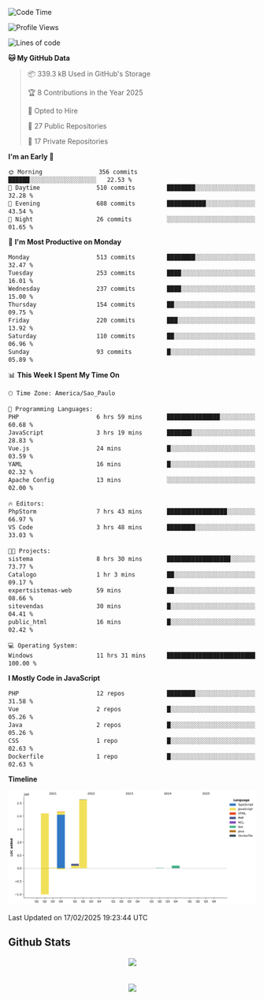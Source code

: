  
<!--START_SECTION:waka-->
![Code Time](http://img.shields.io/badge/Code%20Time-1%2C795%20hrs%2021%20mins-blue)

![Profile Views](http://img.shields.io/badge/Profile%20Views-0-blue)

![Lines of code](https://img.shields.io/badge/From%20Hello%20World%20I%27ve%20Written-7.2%20million%20lines%20of%20code-blue)

**🐱 My GitHub Data** 

> 📦 339.3 kB Used in GitHub's Storage 
 > 
> 🏆 8 Contributions in the Year 2025
 > 
> 💼 Opted to Hire
 > 
> 📜 27 Public Repositories 
 > 
> 🔑 17 Private Repositories 
 > 
**I'm an Early 🐤** 

```text
🌞 Morning                356 commits         ██████░░░░░░░░░░░░░░░░░░░   22.53 % 
🌆 Daytime                510 commits         ████████░░░░░░░░░░░░░░░░░   32.28 % 
🌃 Evening                688 commits         ███████████░░░░░░░░░░░░░░   43.54 % 
🌙 Night                  26 commits          ░░░░░░░░░░░░░░░░░░░░░░░░░   01.65 % 
```
📅 **I'm Most Productive on Monday** 

```text
Monday                   513 commits         ████████░░░░░░░░░░░░░░░░░   32.47 % 
Tuesday                  253 commits         ████░░░░░░░░░░░░░░░░░░░░░   16.01 % 
Wednesday                237 commits         ████░░░░░░░░░░░░░░░░░░░░░   15.00 % 
Thursday                 154 commits         ██░░░░░░░░░░░░░░░░░░░░░░░   09.75 % 
Friday                   220 commits         ███░░░░░░░░░░░░░░░░░░░░░░   13.92 % 
Saturday                 110 commits         ██░░░░░░░░░░░░░░░░░░░░░░░   06.96 % 
Sunday                   93 commits          █░░░░░░░░░░░░░░░░░░░░░░░░   05.89 % 
```


📊 **This Week I Spent My Time On** 

```text
🕑︎ Time Zone: America/Sao_Paulo

💬 Programming Languages: 
PHP                      6 hrs 59 mins       ███████████████░░░░░░░░░░   60.68 % 
JavaScript               3 hrs 19 mins       ███████░░░░░░░░░░░░░░░░░░   28.83 % 
Vue.js                   24 mins             █░░░░░░░░░░░░░░░░░░░░░░░░   03.59 % 
YAML                     16 mins             █░░░░░░░░░░░░░░░░░░░░░░░░   02.32 % 
Apache Config            13 mins             ░░░░░░░░░░░░░░░░░░░░░░░░░   02.00 % 

🔥 Editors: 
PhpStorm                 7 hrs 43 mins       █████████████████░░░░░░░░   66.97 % 
VS Code                  3 hrs 48 mins       ████████░░░░░░░░░░░░░░░░░   33.03 % 

🐱‍💻 Projects: 
sistema                  8 hrs 30 mins       ██████████████████░░░░░░░   73.77 % 
Catalogo                 1 hr 3 mins         ██░░░░░░░░░░░░░░░░░░░░░░░   09.17 % 
expertsistemas-web       59 mins             ██░░░░░░░░░░░░░░░░░░░░░░░   08.66 % 
sitevendas               30 mins             █░░░░░░░░░░░░░░░░░░░░░░░░   04.41 % 
public_html              16 mins             █░░░░░░░░░░░░░░░░░░░░░░░░   02.42 % 

💻 Operating System: 
Windows                  11 hrs 31 mins      █████████████████████████   100.00 % 
```

**I Mostly Code in JavaScript** 

```text
PHP                      12 repos            ████████░░░░░░░░░░░░░░░░░   31.58 % 
Vue                      2 repos             █░░░░░░░░░░░░░░░░░░░░░░░░   05.26 % 
Java                     2 repos             █░░░░░░░░░░░░░░░░░░░░░░░░   05.26 % 
CSS                      1 repo              █░░░░░░░░░░░░░░░░░░░░░░░░   02.63 % 
Dockerfile               1 repo              █░░░░░░░░░░░░░░░░░░░░░░░░   02.63 % 
```



**Timeline**

![Lines of Code chart](https://raw.githubusercontent.com/MaueDev/MaueDev/main/assets/bar_graph.png)


 Last Updated on 17/02/2025 19:23:44 UTC
<!--END_SECTION:waka-->

## Github Stats  
<div align="center"><img src="https://github-readme-stats.vercel.app/api/top-langs/?username=MaueDev&hide_border=true&layout=compact" align="center" /></div>  

<br/>  

<br/>  

<div align="center">
<img src="https://komarev.com/ghpvc/?username=MaueDev&&style=flat-square" align="center" />
</div>  
  
